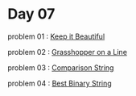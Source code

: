 # Day 07

problem 01 : [ Keep it Beautiful ](https://codeforces.com/contest/1841/problem/B)

problem 02 : [ Grasshopper on a Line ](https://codeforces.com/contest/1837/problem/A)

problem 03 : [ Comparison String ](https://codeforces.com/contest/1837/problem/B)

problem 04 : [ Best Binary String ](https://codeforces.com/contest/1837/problem/C)
